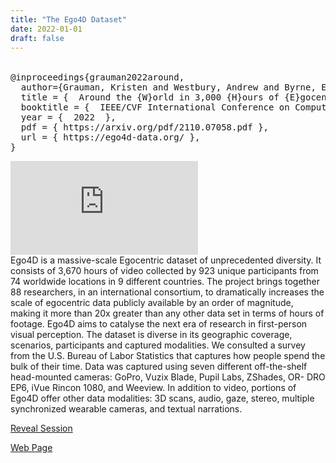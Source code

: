```yaml
---
title: "The Ego4D Dataset"
date: 2022-01-01
draft: false
---
```


<table id="bibtexify-1" class="display"></table>
<pre id="bibtex-1" class="raw-bibtex js-hidden">
@inproceedings{grauman2022around,
  author={Grauman, Kristen and Westbury, Andrew and Byrne, Eugene and Chavis, Zachary and Furnari, Antonino and Girdhar, Rohit and Hamburger, Jackson and Jiang, Hao and Liu, Miao and Liu, Xingyu and Martin, Miguel and Nagarajan, Tushar and Radosavovic, Ilija and Ramakrishnan, Santhosh Kumar and Ryan, Fiona and Sharma, Jayant and Wray, Michael and Xu, Mengmeng and Xu, Eric Zhongcong and Zhao, Chen and Bansal, Siddhant and Batra, Dhruv and Cartillier, Vincent and Crane, Sean and Do, Tien and Doulaty, Morrie and Erapalli, Akshay and Feichtenhofer, Christoph and Fragomeni, Adriano and Fu, Qichen and Fuegen, Christian and Gebreselasie, Abrham and Gonzalez, Cristina and Hillis, James and Huang, Xuhua and Huang, Yifei and Jia, Wenqi and Khoo, Weslie and Kolar, Jachym and Kottur, Satwik and Kumar, Anurag and Landini, Federico and Li, Chao and Li, Yanghao and Li, Zhenqiang and Mangalam, Karttikeya and Modhugu, Raghava and Munro, Jonathan and Murrell, Tullie and Nishiyasu, Takumi and Price, Will and Puentes, Paola Ruiz and Ramazanova, Merey and Sari, Leda and Somasundaram, Kiran and Southerland, Audrey and Sugano, Yusuke and Tao, Ruijie and Vo, Minh and Wang, Yuchen and Wu, Xindi and Yagi, Takuma and Zhu, Yunyi and Arbelaez, Pablo and Crandall, David and Damen, Dima and Farinella, Giovanni Maria and Ghanem, Bernard and Ithapu, Vamsi Krishna and Jawahar, C. V. and Joo, Hanbyul and Kitani, Kris and Li, Haizhou and Newcombe, Richard and Oliva, Aude and Park, Hyun Soo and Rehg, James M. and Sato, Yoichi and Shi, Jianbo and Shou, Mike Zheng and Torralba, Antonio and Torresani, Lorenzo and Yan, Mingfei and Malik, Jitendra},
  title = {  Around the {W}orld in 3,000 {H}ours of {E}gocentric {V}ideo  },
  booktitle = {  IEEE/CVF International Conference on Computer Vision and Pattern Recognition  },
  year = {  2022  },
  pdf = { https://arxiv.org/pdf/2110.07058.pdf },
  url = { https://ego4d-data.org/ },
}
</pre>

<div class='pull-left'>
<div class="video-container">
<iframe src="https://www.youtube.com/embed/taC2ZKl9IsE" title="YouTube video player" frameborder="0" allow="accelerometer; autoplay; clipboard-write; encrypted-media; gyroscope; picture-in-picture" allowfullscreen></iframe>
</div>
</div>
Ego4D is a massive-scale Egocentric dataset of unprecedented diversity. It consists of 3,670 hours of video collected by 923 unique participants from 74 worldwide locations in 9 different countries. The project brings together 88 researchers, in an international consortium, to dramatically increases the scale of egocentric data publicly available by an order of magnitude, making it more than 20x greater than any other data set in terms of hours of footage. Ego4D aims to catalyse the next era of research in first-person visual perception. The dataset is diverse in its geographic coverage, scenarios, participants and captured modalities. We consulted a survey from the U.S. Bureau of Labor Statistics that captures how people spend the bulk of their time. Data was captured using seven different off-the-shelf head-mounted cameras: GoPro, Vuzix Blade, Pupil Labs, ZShades, OR- DRO EP6, iVue Rincon 1080, and Weeview. In addition to video, portions of Ego4D offer other data modalities: 3D scans, audio, gaze, stereo, multiple synchronized wearable cameras, and textual narrations.
<p><a href="https://youtu.be/2dau0W0NVQY">Reveal Session</a></p>
<p><a href="https://ego4d-data.org/">Web Page</a></p>